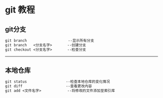 git 教程
==========================================
## **git分支**
```md
git branch                   --显示所有分支
git branch   <分支名字>       --创建分支
git checkout <分支名字>       --检查分支
```
------------------------------------------
## **本地仓库**
```md
git status                  --检查本地仓库的变化情况
git diff                    --查看更改内容
git add <文件名字>            --将修改的文件添加至索引库
```